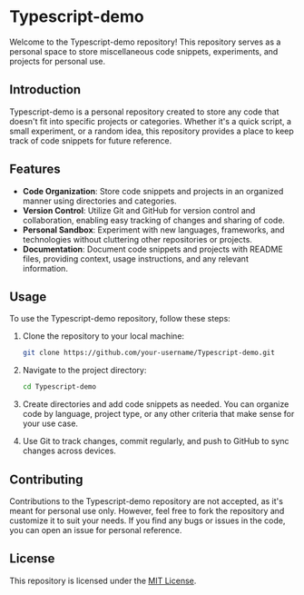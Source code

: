 # Typescript-demo

Welcome to the Typescript-demo repository! This repository serves as a personal space to store miscellaneous code snippets, experiments, and projects for personal use.

## Introduction

Typescript-demo is a personal repository created to store any code that doesn't fit into specific projects or categories. Whether it's a quick script, a small experiment, or a random idea, this repository provides a place to keep track of code snippets for future reference.

## Features

- **Code Organization**: Store code snippets and projects in an organized manner using directories and categories.
- **Version Control**: Utilize Git and GitHub for version control and collaboration, enabling easy tracking of changes and sharing of code.
- **Personal Sandbox**: Experiment with new languages, frameworks, and technologies without cluttering other repositories or projects.
- **Documentation**: Document code snippets and projects with README files, providing context, usage instructions, and any relevant information.

## Usage

To use the Typescript-demo repository, follow these steps:

1. Clone the repository to your local machine:
   ```bash
   git clone https://github.com/your-username/Typescript-demo.git
   ```

2. Navigate to the project directory:
   ```bash
   cd Typescript-demo
   ```

3. Create directories and add code snippets as needed. You can organize code by language, project type, or any other criteria that make sense for your use case.

4. Use Git to track changes, commit regularly, and push to GitHub to sync changes across devices.

## Contributing

Contributions to the Typescript-demo repository are not accepted, as it's meant for personal use only. However, feel free to fork the repository and customize it to suit your needs. If you find any bugs or issues in the code, you can open an issue for personal reference.

## License

This repository is licensed under the [MIT License](LICENSE).
